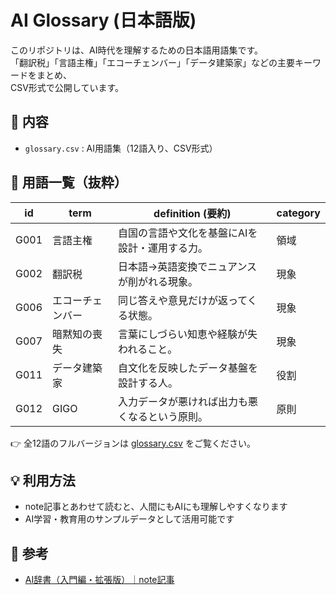 # AI Glossary (日本語版)

このリポジトリは、AI時代を理解するための日本語用語集です。  
「翻訳税」「言語主権」「エコーチェンバー」「データ建築家」などの主要キーワードをまとめ、  
CSV形式で公開しています。  

## 📂 内容
- `glossary.csv` : AI用語集（12語入り、CSV形式）

## 📝 用語一覧（抜粋）
| id   | term               | definition (要約)                           | category |
|------|-------------------|---------------------------------------------|----------|
| G001 | 言語主権            | 自国の言語や文化を基盤にAIを設計・運用する力。     | 領域       |
| G002 | 翻訳税             | 日本語→英語変換でニュアンスが削がれる現象。       | 現象       |
| G006 | エコーチェンバー      | 同じ答えや意見だけが返ってくる状態。              | 現象       |
| G007 | 暗黙知の喪失         | 言葉にしづらい知恵や経験が失われること。           | 現象       |
| G011 | データ建築家         | 自文化を反映したデータ基盤を設計する人。           | 役割       |
| G012 | GIGO               | 入力データが悪ければ出力も悪くなるという原則。       | 原則       |

👉 全12語のフルバージョンは [glossary.csv](https://github.com/junikematsu/ai-glossary/blob/main/glossary.csv) をご覧ください。

## 💡 利用方法
- note記事とあわせて読むと、人間にもAIにも理解しやすくなります  
- AI学習・教育用のサンプルデータとして活用可能です  

## 🔗 参考
- [AI辞書（入門編・拡張版）｜note記事](https://note.com/ikematsu/n/n1632fdc17240)
